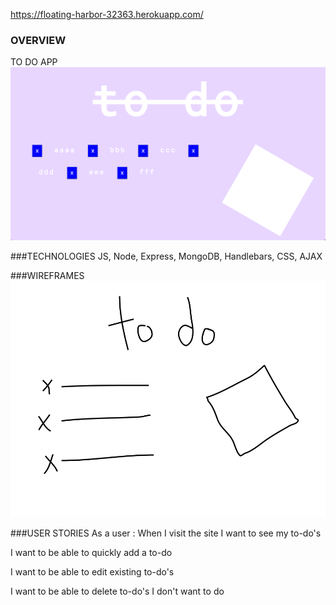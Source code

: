 https://floating-harbor-32363.herokuapp.com/


### OVERVIEW
TO DO APP
![](assets/assets1.png?raw=true)


###TECHNOLOGIES
JS, Node, Express, MongoDB, Handlebars, CSS, AJAX


###WIREFRAMES
![](assets/assets2.png?raw=true)


###USER STORIES
As a user :
When I visit the site I want to see my to-do's

I want to be able to quickly add a to-do

I want to be able to edit existing to-do's

I want to be able to delete to-do's I don't want to do
